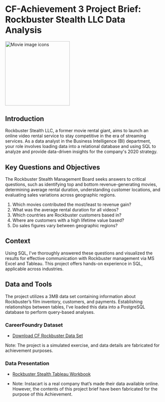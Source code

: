 # CF-Achievement 3 Project Brief: Rockbuster Stealth LLC Data Analysis
<img width="208.5" alt="Movie image icons" src="https://github.com/kgdatatech/sql_rockbuster_stealth/assets/138264218/d5ffccfe-446e-4a80-8381-19d704273c47">

## Introduction
Rockbuster Stealth LLC, a former movie rental giant, aims to launch an online video rental service to stay competitive in the era of streaming services. As a data analyst in the Business Intelligence (BI) department, your role involves loading data into a relational database and using SQL to analyze and provide data-driven insights for the company's 2020 strategy.

## Key Questions and Objectives
The Rockbuster Stealth Management Board seeks answers to critical questions, such as identifying top and bottom revenue-generating movies, determining average rental duration, understanding customer locations, and evaluating sales variations across geographic regions. 

1.  Which movies contributed the most/least to revenue gain?
2.  What was the average rental duration for all videos?
3.  Which countries are Rockbuster customers based in?
4.  Where are customers with a high lifetime value based?
5.  Do sales figures vary between geographic regions?

## Context
Using SQL, I've thoroughly answered these questions and visualized the results for effective communication with Rockbuster management via MS Excel and Tableau. This project offers hands-on experience in SQL, applicable across industries.

## Data and Tools
The project utilizes a 3MB data set containing information about Rockbuster’s film inventory, customers, and payments. Establishing relationships between tables, I've loaded this data into a PostgreSQL database to perform query-based analyses.

### CareerFoundry Dataset
- [Download CF Rockbuster Data Set](https://www.postgresqltutorial.com/wp-content/uploads/2019/05/dvdrental.zip)

Note: The project is a simulated exercise, and data details are fabricated for achievement purposes.

### Data Presentation
- [Rockbuster Stealth Tableau Workbook](https://public.tableau.com/app/profile/keanu.g7625/viz/RockbusterStealthe_g_ProjectSummary/geo_reach_top_5_cst)


- Note: Instacart is a real company that’s made their data available online. However, the contents of this project brief have been fabricated for the purpose of this Achievement.
